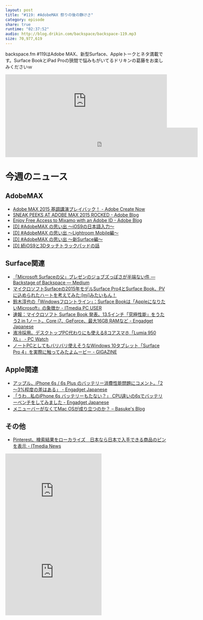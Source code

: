 ```yaml
---
layout: post
title: "#119: #AdobeMAX 祭りの後の静けさ"
category: episode
share: true
runtime: "02:37:52"
audio: http://blog.drikin.com/backspace/backspace-119.mp3
size: 70,977,619
---
```


backspace.fm #119はAdobe MAX、新型Surface、Appleトークとネタ満載です。Surface BookとiPad Proの狭間で悩みもがいてるドリキンの葛藤をお楽しみくださいｗ

<iframe width="100%" height="166" scrolling="no" frameborder="no" src="https://w.soundcloud.com/player/?url=https%3A//api.soundcloud.com/tracks/228220996&amp;color=ff5500&amp;auto_play=false&amp;hide_related=false&amp;show_comments=true&amp;show_user=true&amp;show_reposts=false"></iframe>

<iframe src="http://backspace.fm/subscribes.html" width="119%" height="92" scrolling="no" frameborder="0"></iframe>

# 今週のニュース

## AdobeMAX
- [Adobe MAX 2015 基調講演プレイバック！ - Adobe Create Now](https://maxjp.creativecloud.adobeevents.com/)
- [SNEAK PEEKS AT ADOBE MAX 2015 ROCKED - Adobe Blog](http://blogs.adobe.com/conversations/2015/10/sneaks-peeks-at-adobe-max-2015.html)
- [Enjoy Free Access to Mixamo with an Adobe ID - Adobe Blog](http://blog.mixamo.com/enjoy-free-access-to-mixamo-with-an-adobe-id)
- [[D] #AdobeMAX の思い出 ～iOS9の日本語入力～](http://blog.drikin.com/2015/10/adobemax.html)
- [[D] #AdobeMAX の思い出 〜Lightroom Mobile編〜](http://blog.drikin.com/2015/10/adobemax-lightroom-mobile.html)
- [[D] #AdobeMAX の思い出 ～新Surface編～](http://blog.drikin.com/2015/10/adobemax-surface.html)
- [[D] 続iOS9と3Dタッチトラックパッドの話](http://blog.drikin.com/2015/10/ios93d.html)

## Surface関連
- [「Microsoft Surfaceの父」プレゼンのジョブズっぽさが半端ない件 — Backstage of Backspace — Medium](https://medium.com/backstage-of-backspace/microsoft-surface%E3%81%AE%E7%88%B6-%E3%83%97%E3%83%AC%E3%82%BC%E3%83%B3%E3%81%AE%E3%82%B8%E3%83%A7%E3%83%96%E3%82%BA%E3%81%A3%E3%81%BD%E3%81%95%E3%81%8C%E5%8D%8A%E7%AB%AF%E3%81%AA%E3%81%84%E4%BB%B6-c12fbcc164d4)
- [マイクロソフトSurfaceの2015年モデルSurface Pro4とSurface Book、PVに込められたハートを考えてみた:[mi]みたいもん！](http://mitaimon.cocolog-nifty.com/blog/2015/10/newmicrosoftsur.html)
- [鈴木淳也の「Windowsフロントライン」：Surface Bookは「AppleになりたいMicrosoft」の象徴か - ITmedia PC USER ](http://www.itmedia.co.jp/pcuser/articles/1510/09/news064.html)
- [速報：マイクロソフト Surface Book 発表。13.5インチ「究極性能」をうたう2 in 1ノート。Core i7、GeForce、最大16GB RAMなど - Engadget Japanese](http://japanese.engadget.com/2015/10/06/surface-book-surface/)
- [液冷採用。デスクトップPC代わりにも使える8コアスマホ「Lumia 950 XL」 - PC Watch](http://pc.watch.impress.co.jp/docs/news/20151007_724454.html)
- [ノートPCとしてもバリバリ使えそうなWindows 10タブレット「Surface Pro 4」を実際に触ってみたよムービー - GIGAZINE](http://gigazine.net/news/20151007-microsoft-surface-pro-4/)

## Apple関連
- [アップル、iPhone 6s / 6s Plus のバッテリー消費性能問題にコメント。「2～3%程度の差はある」 - Engadget Japanese](http://japanese.engadget.com/2015/10/09/iphone-6s-6s-plus-2-3/)
- [「うわ...私のiPhone 6s バッテリーもたない？」 CPU違いの6sでバッテリーベンチをしてみました - Engadget Japanese](http://japanese.engadget.com/2015/10/09/iphone-6s-cpu-6s/)
- [メニューバーがなくてMac OSが成り立つのか？ – Basuke's Blog](http://www.basuke.com/2015/10/04/%E3%83%A1%E3%83%8B%E3%83%A5%E3%83%BC%E3%83%90%E3%83%BC%E3%81%8C%E3%81%AA%E3%81%8F%E3%81%A6mac-os%E3%81%8C%E6%88%90%E3%82%8A%E7%AB%8B%E3%81%A4%E3%81%AE%E3%81%8B%EF%BC%9F/)

## その他
- [Pinterest、検索結果をローカライズ　日本なら日本で入手できる商品のピンを表示 - ITmedia News](http://www.itmedia.co.jp/news/articles/1510/11/news010.html)

<iframe src="http://rcm-fe.amazon-adsystem.com/e/cm?t=driftking-22&o=9&p=12&l=bn1&mode=videogames-jp&browse=637394&fc1=000000&lt1=_blank&lc1=3366FF&bg1=FFFFFF&f=ifr" marginwidth="0" marginheight="0" width="300" height="252" border="0" frameborder="0" style="border:none;" scrolling="no"></iframe>
<iframe src="http://rcm-fe.amazon-adsystem.com/e/cm?t=driftking-22&o=9&p=12&l=bn1&mode=computers-jp&browse=2127211990&fc1=000000&lt1=_blank&lc1=3366FF&bg1=FFFFFF&f=ifr" marginwidth="0" marginheight="0" width="300" height="252" border="0" frameborder="0" style="border:none;" scrolling="no"></iframe>
